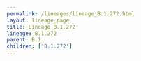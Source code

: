 ```yaml
---
permalink: /lineages/lineage_B.1.272.html
layout: lineage_page
title: Lineage B.1.272
lineage: B.1.272
parent: B.1
children: ['B.1.272']
---
```

